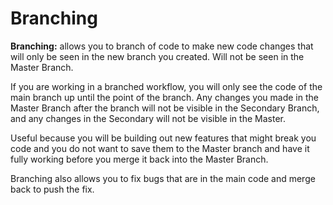 # Branching

**Branching:** allows you to branch of code to make new code changes that will only be seen in the new branch you created.  Will not be seen in the Master Branch.

If you are working in a branched workflow, you will only see the code of the main branch up until the point of the branch.
Any changes you made in the Master Branch after the branch will not be visible in the Secondary Branch, and any changes in the Secondary will not be visible in the Master.

Useful because you will be building out new features that might break you code and you do not want to save them to the Master branch and have it fully working before you merge it back into the Master Branch.

Branching also allows you to fix bugs that are in the main code and merge back to push the fix.
